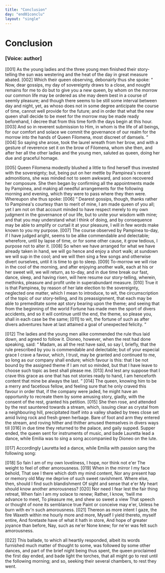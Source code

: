 ```yaml
---
title: "Conclusion"
day: "end01conclu"
layout: "single"
---
```

<div id="d01conclu" type="conclusion" who="author">
 <h1>
  Conclusion
 </h1>
 <p>
  <h3>
   [Voice: author]
  </h3>
 </p>
 <p>
  <a name="p01970001">
   [001]
  </a>
  As the young ladies and the three young men finished their story-telling
      the sun was westering and the heat of the day in great
      measure abated.
  <a name="p01970002">
   [002]
  </a>
  Which their queen observing, debonairly thus she
      spoke:
  <q direct="unspecified">
   Now, dear gossips, my day of sovereignty draws to a close,
	and nought remains for me to do but to give you a new queen, by
   whom on the morrow our common life may be ordered as she may
	deem best in a course of seemly pleasure; and though there seems to
	be still some interval between day and night, yet, as whoso does not
	in some degree anticipate the course of time, cannot well provide for
	the future; and in order that what the new queen shall decide to be
	meet for the morrow may be made ready beforehand, I decree that
	from this time forth the days begin at this hour.
   <a name="p01970003">
    [003]
   </a>
   And so in reverent
	submission to Him, in whom is the life of all beings, for our comfort
	and solace we commit the governance of our realm for the morrow
	into the hands of Queen Filomena, most discreet of damsels.
  </q>
  <a name="p01970004">
   [004]
  </a>
  So saying she arose, took the laurel wreath from her brow, and with a
      gesture of reverence set it on the brow of Filomena, whom she then,
      and after her all the other ladies and the young men, saluted as
      queen, doing her due and graceful homage.
 </p>
 <p>
  <a name="p01970005">
   [005]
  </a>
  Queen Filomena modestly blushed a little to find herself thus
      invested with the sovereignty; but, being put on her mettle by
      Pampinea's recent admonitions, she was minded not to seem awkward,
      and soon recovered her composure. She then began by confirming
      all the appointments made by Pampinea, and making all needful
      arrangements for the following morning and evening, which they
      were to pass where they then were. Whereupon she thus spoke:
  <a name="p01970006">
   [006]
  </a>
  <q direct="unspecified">
   Dearest gossips, though, thanks rather to Pampinea's courtesy than
	to merit of mine, I am made queen of you all; yet I am not on
	that account minded to have respect merely to my own judgment in
	the governance of our life, but to unite your wisdom with mine; and
	that you may understand what I think of doing, and by consequence
	may be able to amplify or curtail it at your pleasure, I will in few
	words make known to you my purpose.
   <a name="p01970007">
    [007]
   </a>
   The course observed by
	Pampinea to-day, if I have judged aright, seems to be alike commendable
	and delectable; wherefore, until by lapse of time, or for some
	other cause, it grow tedious, I purpose not to alter it.
   <a name="p01970008">
    [008]
   </a>
   So when we
	have arranged for what we have already taken in hand, we will go
	hence and enjoy a short walk; at sundown we will sup in the cool;
	and we will then sing a few songs and otherwise divert ourselves,
	until it is time to go to sleep.
   <a name="p01970009">
    [009]
   </a>
   To-morrow we will rise in the cool
	of the morning, and after enjoying another walk, each at his or her
	sweet will, we will return, as to-day, and in due time break our fast,
	dance, sleep, and having risen, will here resume our story-telling,
   wherein, methinks, pleasure and profit unite in superabundant
	measure.
   <a name="p01970010">
    [010]
   </a>
   True it is that Pampinea, by reason of her late election to
	the sovereignty, neglected one matter, which I mean to introduce,
	to wit, the circumscription of the topic of our story-telling, and its
	preassignment, that each may be able to premeditate some apt story
	bearing upon the theme; and seeing that from the beginning of the
	world Fortune has made men the sport of divers accidents, and so it
	will continue until the end, the theme, so please you, shall in each
	case be the same;
   <a name="p01970011">
    [011]
   </a>
   <seg type="topic">
    to wit, the fortune of such as after divers adventures
	  have at last attained a goal of unexpected felicity.
   </seg>
  </q>
 </p>
 <p>
  <a name="p01970012">
   [012]
  </a>
  The ladies and the young men alike commended the rule thus
      laid down, and agreed to follow it. Dioneo, however, when the rest
      had done speaking, said:
  <q direct="unspecified">
   Madam, as all the rest have said, so say
	I, briefly, that the rule prescribed by you is commendable and delectable;
	but of your especial grace I crave a favour, which, I trust,
	may be granted and continued to me, so long as our company shall
	endure; which favour is this: that I be not bound by the assigned
	theme if I am not so minded, but that I have leave to choose such
	topic as best shall please me.
   <a name="p01970013">
    [013]
   </a>
   And lest any suppose that I crave this
	grace as one that has not stories ready to hand, I am henceforth
	content that mine be always the last.
  </q>
  <a name="p01970014">
   [014]
  </a>
  The queen, knowing him to
      be a merry and facetious fellow, and feeling sure that he only craved
      this favour in order that, if the company were jaded, he might have
      an opportunity to recreate them by some amusing story, gladly, with
      the consent of the rest, granted his petition.
  <a name="p01970015">
   [015]
  </a>
  She then rose, and
      attended by the rest sauntered towards a stream, which, issuing clear
      as crystal from a neighbouring hill, precipitated itself into a valley
      shaded by trees close set amid living rock and fresh green herbage.
      Bare of foot and arm they entered the stream, and roving hither and
      thither amused themselves in divers ways till
  <a name="p01970016">
   [016]
  </a>
  in due time they returned
      to the palace, and gaily supped. Supper ended, the queen sent for
      instruments of music, and bade Lauretta lead a dance, while Emilia
      was to sing a song accompanied by Dioneo on the lute.
 </p>
 <p>
  <a name="p01970017">
   [017]
  </a>
  Accordingly Lauretta led a dance, while Emilia with passion
      sang the following song:
 </p>
 <div3 type="song" who="emilia">
  <lg>
   <a name="p01970018">
    [018]
   </a>
   <l>
    So fain I am of my own loveliness,
   </l>
   <l>
    I hope, nor think not e'er
   </l>
   <l>
    The weight to feel of other amorousness.
   </l>
  </lg>
  <lg>
   <a name="p01970019">
    [019]
   </a>
   <l>
    When in the mirror I my face behold,
   </l>
   <l>
    That see I there which doth my mind content,
   </l>
   <l>
    Nor any present hap or memory old
   </l>
   <l>
    May me deprive of such sweet ravishment.
   </l>
   <l>
    Where else, then, should I find such blandishment
   </l>
   <l>
    Of sight and sense that e'er
   </l>
   <l>
    My heart should know another amorousness?
   </l>
  </lg>
  <lg>
   <a name="p01970020">
    [020]
   </a>
   <l>
    Nor need I fear lest the fair thing retreat,
   </l>
   <l>
    When fain I am my solace to renew;
   </l>
   <l>
    Rather, I know, 'twill me advance to meet,
   </l>
   <l>
    To pleasure me, and shew so sweet a view
   </l>
   <l>
    That speech or thought of none its semblance true
   </l>
   <l>
    Paint or conceive may e'er,
   </l>
   <l>
    Unless he burn with ev'n such amorousness.
   </l>
  </lg>
  <lg>
   <a name="p01970021">
    [021]
   </a>
   <l>
    Thereon as more intent I gaze, the fire
   </l>
   <l>
    Waxeth within me hourly more and more,
   </l>
   <l>
    Myself I yield thereto, myself entire,
   </l>
   <l>
    And foretaste have of what it hath in store,
   </l>
   <l>
    And hope of greater joyance than before,
   </l>
   <l>
    Nay, such as ne'er
   </l>
   <l>
    None knew; for ne'er was felt such amorousness.
   </l>
  </lg>
 </div3>
 <p>
  <a name="p01970022">
   [022]
  </a>
  This ballade, to which all heartily responded, albeit its words
      furnished much matter of thought to some, was followed by some
      other dances, and part of the brief night being thus spent, the queen
      proclaimed the first day ended, and bade light the torches, that all
      might go to rest until the following morning; and so, seeking their
      several chambers, to rest they went.
 </p>
</div>